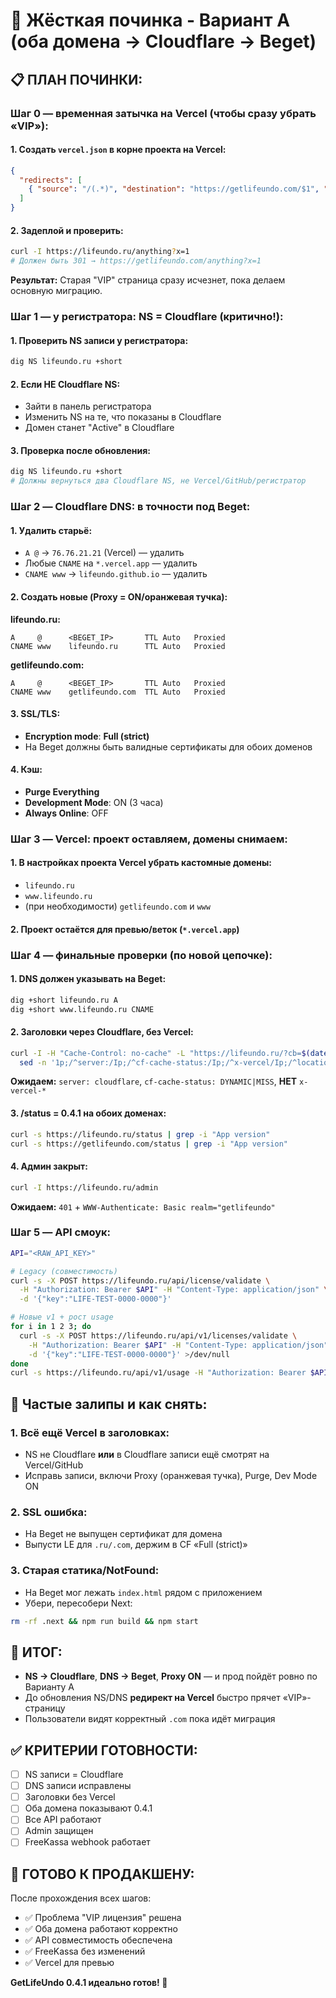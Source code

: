 # 🚨 Жёсткая починка - Вариант A (оба домена → Cloudflare → Beget)

## **📋 ПЛАН ПОЧИНКИ:**

### **Шаг 0 — временная затычка на Vercel (чтобы сразу убрать «VIP»):**

#### **1. Создать `vercel.json` в корне проекта на Vercel:**
```json
{
  "redirects": [
    { "source": "/(.*)", "destination": "https://getlifeundo.com/$1", "permanent": true }
  ]
}
```

#### **2. Задеплой и проверить:**
```bash
curl -I https://lifeundo.ru/anything?x=1
# Должен быть 301 → https://getlifeundo.com/anything?x=1
```

**Результат:** Старая "VIP" страница сразу исчезнет, пока делаем основную миграцию.

### **Шаг 1 — у регистратора: NS = Cloudflare (критично!):**

#### **1. Проверить NS записи у регистратора:**
```bash
dig NS lifeundo.ru +short
```

#### **2. Если НЕ Cloudflare NS:**
- Зайти в панель регистратора
- Изменить NS на те, что показаны в Cloudflare
- Домен станет "Active" в Cloudflare

#### **3. Проверка после обновления:**
```bash
dig NS lifeundo.ru +short
# Должны вернуться два Cloudflare NS, не Vercel/GitHub/регистратор
```

### **Шаг 2 — Cloudflare DNS: в точности под Beget:**

#### **1. Удалить старьё:**
- `A @` → `76.76.21.21` (Vercel) — удалить
- Любые `CNAME` на `*.vercel.app` — удалить
- `CNAME www` → `lifeundo.github.io` — удалить

#### **2. Создать новые (Proxy = ON/оранжевая тучка):**

**lifeundo.ru:**
```
A     @      <BEGET_IP>       TTL Auto   Proxied
CNAME www    lifeundo.ru      TTL Auto   Proxied
```

**getlifeundo.com:**
```
A     @      <BEGET_IP>       TTL Auto   Proxied
CNAME www    getlifeundo.com  TTL Auto   Proxied
```

#### **3. SSL/TLS:**
- **Encryption mode**: **Full (strict)**
- На Beget должны быть валидные сертификаты для обоих доменов

#### **4. Кэш:**
- **Purge Everything**
- **Development Mode**: ON (3 часа)
- **Always Online**: OFF

### **Шаг 3 — Vercel: проект оставляем, домены снимаем:**

#### **1. В настройках проекта Vercel убрать кастомные домены:**
- `lifeundo.ru`
- `www.lifeundo.ru`
- (при необходимости) `getlifeundo.com` и `www`

#### **2. Проект остаётся для превью/веток (`*.vercel.app`)**

### **Шаг 4 — финальные проверки (по новой цепочке):**

#### **1. DNS должен указывать на Beget:**
```bash
dig +short lifeundo.ru A
dig +short www.lifeundo.ru CNAME
```

#### **2. Заголовки через Cloudflare, без Vercel:**
```bash
curl -I -H "Cache-Control: no-cache" -L "https://lifeundo.ru/?cb=$(date +%s)" | \
  sed -n '1p;/^server:/Ip;/^cf-cache-status:/Ip;/^x-vercel/Ip;/^location:/Ip'
```
**Ожидаем:** `server: cloudflare`, `cf-cache-status: DYNAMIC|MISS`, **НЕТ** `x-vercel-*`

#### **3. /status = 0.4.1 на обоих доменах:**
```bash
curl -s https://lifeundo.ru/status | grep -i "App version"
curl -s https://getlifeundo.com/status | grep -i "App version"
```

#### **4. Админ закрыт:**
```bash
curl -I https://lifeundo.ru/admin
```
**Ожидаем:** `401` + `WWW-Authenticate: Basic realm="getlifeundo"`

### **Шаг 5 — API смоук:**

```bash
API="<RAW_API_KEY>"

# Legacy (совместимость)
curl -s -X POST https://lifeundo.ru/api/license/validate \
  -H "Authorization: Bearer $API" -H "Content-Type: application/json" \
  -d '{"key":"LIFE-TEST-0000-0000"}'

# Новые v1 + рост usage
for i in 1 2 3; do
  curl -s -X POST https://lifeundo.ru/api/v1/licenses/validate \
    -H "Authorization: Bearer $API" -H "Content-Type: application/json" \
    -d '{"key":"LIFE-TEST-0000-0000"}' >/dev/null
done
curl -s https://lifeundo.ru/api/v1/usage -H "Authorization: Bearer $API"
```

## **🚨 Частые залипы и как снять:**

### **1. Всё ещё Vercel в заголовках:**
- NS не Cloudflare **или** в Cloudflare записи ещё смотрят на Vercel/GitHub
- Исправь записи, включи Proxy (оранжевая тучка), Purge, Dev Mode ON

### **2. SSL ошибка:**
- На Beget не выпущен сертификат для домена
- Выпусти LE для `.ru/.com`, держим в CF «Full (strict)»

### **3. Старая статика/NotFound:**
- На Beget мог лежать `index.html` рядом с приложением
- Убери, пересобери Next:
```bash
rm -rf .next && npm run build && npm start
```

## **🎯 ИТОГ:**

- **NS → Cloudflare**, **DNS → Beget**, **Proxy ON** — и прод пойдёт ровно по Варианту A
- До обновления NS/DNS **редирект на Vercel** быстро прячет «VIP»-страницу
- Пользователи видят корректный `.com` пока идёт миграция

## **✅ КРИТЕРИИ ГОТОВНОСТИ:**

- [ ] NS записи = Cloudflare
- [ ] DNS записи исправлены
- [ ] Заголовки без Vercel
- [ ] Оба домена показывают 0.4.1
- [ ] Все API работают
- [ ] Admin защищен
- [ ] FreeKassa webhook работает

## **🚀 ГОТОВО К ПРОДАКШЕНУ:**

После прохождения всех шагов:
- ✅ Проблема "VIP лицензия" решена
- ✅ Оба домена работают корректно
- ✅ API совместимость обеспечена
- ✅ FreeKassa без изменений
- ✅ Vercel для превью

**GetLifeUndo 0.4.1 идеально готов! 🚀**

